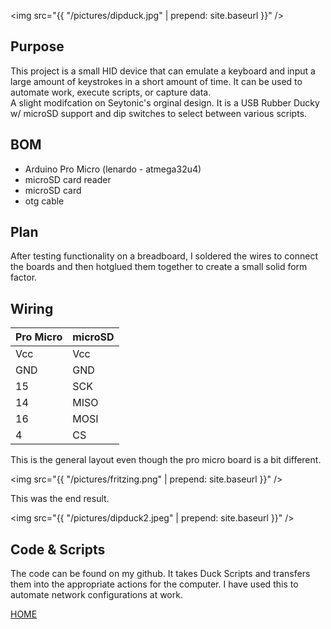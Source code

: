 <img src="{{ "/pictures/dipduck.jpg" | prepend: site.baseurl }}" />
## Purpose
   This project is a small HID device that can emulate a keyboard and input a large amount of keystrokes in a short amount of time. It can be used to automate work, execute scripts, or capture data.
<br>  A slight modifcation on Seytonic's orginal design. It is a USB Rubber Ducky w/ microSD support and dip switches to select between various scripts.

## BOM
  - Arduino Pro Micro (lenardo - atmega32u4)
  - microSD card reader
  - microSD card
  - otg cable

## Plan
  After testing functionality on a breadboard, I soldered the wires to connect the boards and then hotglued them together to create a small solid form factor.

## Wiring

Pro Micro     | microSD
------------- | -------------
Vcc | Vcc
GND  | GND
15  | SCK
14  | MISO
16  | MOSI
4    | CS


  This is the general layout even though the pro micro board is a bit different.


<img src="{{ "/pictures/fritzing.png" | prepend: site.baseurl }}" />


This was the end result.


<img src="{{ "/pictures/dipduck2.jpeg" | prepend: site.baseurl }}" />

## Code & Scripts

The code can be found on my github. It takes Duck Scripts and transfers them into the appropriate actions for the computer. I have used this to automate network configurations at work.


<a href="http://mitchellstride.com/">HOME</a>
